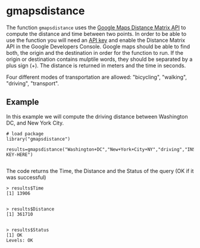 gmapsdistance
=======

The function `gmapsdistance` uses the [Google Maps Distance Matrix API](https://developers.google.com/maps/documentation/distance-matrix/intro?hl=en) to compute the distance and time between two points. In order to be able to use the function you will need an [API key](https://developers.google.com/maps/documentation/distance-matrix/get-api-key#key) and enable the Distance Matrix API in the Google Developers Console. Google maps should be able to find both, the origin and the destination in order for the function to run. If the origin or destination contains mulptile words, they should be separated by a plus sign (+). The distance is returned in meters and the time in seconds. 

Four different modes of transportation are allowed: "bicycling", "walking", "driving", "transport". 

## Example

In this example we will compute the driving distance between Washington DC, and New York City. 

```{r}
# load package
library("gmapsdistance")

results=gmapsdistance("Washington+DC","New+York+City+NY","driving","INSERT-KEY-HERE")


``` 
The code returns the Time, the Distance and the Status of the query (OK if it was successful)
```
> results$Time
[1] 13906


> results$Distance
[1] 361710


> results$Status
[1] OK
Levels: OK
